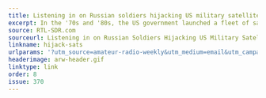 ```yaml
---
title: Listening in on Russian soldiers hijacking US military satellites
excerpt: In the '70s and '80s, the US government launched a fleet of satellites which were simple radio repeaters in geostationary orbit.
source: RTL-SDR.com
sourceurl: Listening in on Russian Soldiers Hijacking US Military Satellites
linkname: hijack-sats
urlparams: '?utm_source=amateur-radio-weekly&utm_medium=email&utm_campaign=newsletter'
headerimage: arw-header.gif
linktype: link
order: 8
issue: 370
---
```


